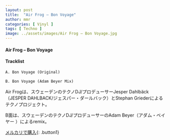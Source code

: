 ```yaml
---
layout: post
title:  "Air Frog – Bon Voyage"
author: mmr
categories: [ Vinyl ]
tags: [ Techno ]
image: ../assets/images/Air Frog – Bon Voyage.jpg
---
```


#### Air Frog – Bon Voyage

#### Tracklist
```md
A. Bon Voyage (Original)

B. Bon Voyage (Adam Beyer Mix)
```

Air Frogは、スウェーデンのテクノDJ/プロデューサーJesper Dahlbäck（JESPER DAHLBACK/ジェスパー・ダールバック）とStephan Griederによるテクノプロジェクト。

B面は、スウェーデンのテクノDJ/プロデューサーのAdam Beyer（アダム・ベイヤー ）によるremix。

[メルカリで購入](https://jp.mercari.com/item/m40912190756){: .button1}

